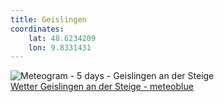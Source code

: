 ```yaml
---
title: Geislingen
coordinates:
    lat: 48.6234209
    lon: 9.8331431
---
```

<img src="//my.meteoblue.com/visimage/meteogram_web?look=KILOMETER_PER_HOUR%2CCELSIUS%2CMILLIMETER&apikey=5838a18e295d&temperature=C&windspeed=kmh&precipitationamount=mm&winddirection=3char&city=Geislingen+an+der+Steige&iso2=de&lat=48.624199&lon=9.827360&asl=426&tz=Europe%2FBerlin&lang=de&sig=be27f7d895dd14ed57dc50bc6455f8bb" srcset="//my.meteoblue.com/visimage/meteogram_web_hd?look=KILOMETER_PER_HOUR%2CCELSIUS%2CMILLIMETER&apikey=5838a18e295d&temperature=C&windspeed=kmh&precipitationamount=mm&winddirection=3char&city=Geislingen+an+der+Steige&iso2=de&lat=48.624199&lon=9.827360&asl=426&tz=Europe%2FBerlin&lang=de&sig=fac367a37d53be296c64678ef09ac0ab 1.4x" alt="Meteogram - 5 days - Geislingen an der Steige"><a href="https://www.meteoblue.com/de/wetter/woche/geislingen-an-der-steige_deutschland_2921653" target="_blank" style="display: block;">Wetter Geislingen an der Steige - meteoblue</a>